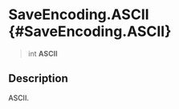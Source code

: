 SaveEncoding.ASCII {#SaveEncoding.ASCII}
==================

> int **ASCII**

Description
-----------

ASCII.
